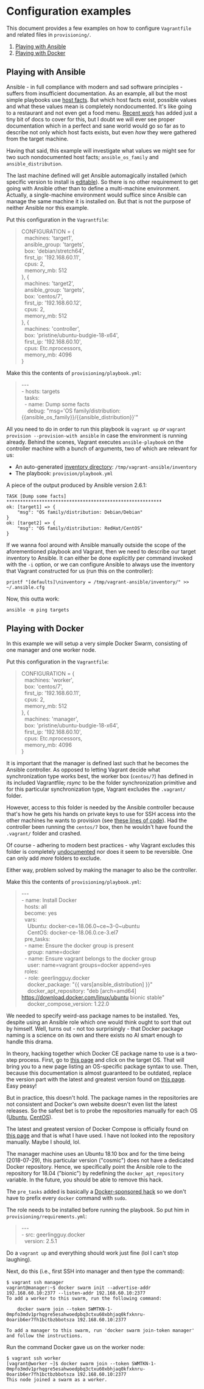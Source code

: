 # Configuration examples

This document provides a few examples on how to configure `Vagrantfile` and
related files in `provisioning/`.

1. [Playing with Ansible](#playing-with-ansible)
1. [Playing with Docker](#playing-with-docker)

## Playing with Ansible

Ansible - in full compliance with modern and sad software principles - suffers
from insufficient documentation. As an example, all but the most simple
playbooks use [host facts][ans-1]. But which host facts exist, possible values
and what these values mean is completely nondocumented. It's like going to a
restaurant and not even get a food menu. [Recent work][ans-2] has added just a
tiny bit of docs to cover for this, but I doubt we will ever see proper
documentation which in a perfect and sane world would go so far as to describe
not only which host facts exists, but even *how* they were gathered from the
target machine.

Having that said, this example will investigate what values we might see for two
such nondocumented host facts; `ansible_os_family` and `ansible_distribution`.

The last machine defined will get Ansible automagically installed (which
specific version to install is [editable][ans-3]). So there is no other
requirement to get going with Ansible other than to define a multi-machine
environment. Actually, a single-machine environment would suffice since Ansible
can manage the same machine it is installed on. But that is not the purpose of
neither Ansible nor this example.

Put this configuration in the `Vagrantfile`:

> CONFIGURATION = {  
> &nbsp;&nbsp;machines: 'target1',  
> &nbsp;&nbsp;ansible_group: 'targets',  
> &nbsp;&nbsp;box: 'debian/stretch64',  
> &nbsp;&nbsp;first_ip: '192.168.60.11',  
> &nbsp;&nbsp;cpus: 2,  
> &nbsp;&nbsp;memory_mb: 512  
> }, {  
> &nbsp;&nbsp;machines: 'target2',  
> &nbsp;&nbsp;ansible_group: 'targets',  
> &nbsp;&nbsp;box: 'centos/7',  
> &nbsp;&nbsp;first_ip: '192.168.60.12',  
> &nbsp;&nbsp;cpus: 2,  
> &nbsp;&nbsp;memory_mb: 512  
> }, {  
> &nbsp;&nbsp;machines: 'controller',  
> &nbsp;&nbsp;box: 'pristine/ubuntu-budgie-18-x64',  
> &nbsp;&nbsp;first_ip: '192.168.60.10',  
> &nbsp;&nbsp;cpus: Etc.nprocessors,  
> &nbsp;&nbsp;memory_mb: 4096  
> }

Make this the contents of `provisioning/playbook.yml`:

> \---  
> \- hosts: targets  
> &nbsp;&nbsp;tasks:  
> &nbsp;&nbsp;- name: Dump some facts  
> &nbsp;&nbsp;&nbsp;&nbsp;debug: "msg='OS family/distribution: {{ansible_os_family}}/{{ansible_distribution}}'"

All you need to do in order to run this playbook is `vagrant up` *or* `vagrant
provision --provision-with ansible` in case the environment is running already.
Behind the scenes, Vagrant executes `ansible-playbook` on the controller machine
with a bunch of arguments, two of which are relevant for us:

- An auto-generated [inventory directory][ans-4]: `/tmp/vagrant-ansible/inventory`
- The playbook: `provision/playbook.yml`

A piece of the output produced by Ansible version 2.6.1:

```
TASK [Dump some facts] *********************************************************
ok: [target1] => {
    "msg": "OS family/distribution: Debian/Debian"
}
ok: [target2] => {
    "msg": "OS family/distribution: RedHat/CentOS"
}
```

If we wanna fool around with Ansible manually outside the scope of the
aforementioned playbook and Vagrant, then we need to describe our target
inventory to Ansible. It can either be done explicitly per command invoked with
the `-i` option, or we can configure Ansible to always use the inventory that
Vagrant constructed for us (run this on the controller):

    printf "[defaults]\ninventory = /tmp/vagrant-ansible/inventory/" >> ~/.ansible.cfg

Now, this outta work:

    ansible -m ping targets

[ans-1]: http://docs.ansible.com/ansible/latest/playbooks_variables.html#information-discovered-from-systems-facts
[ans-2]: https://github.com/ansible/ansible/pull/34263
[ans-3]: https://github.com/martinanderssondotcom/dev-mini/blob/master/Vagrantfile#L145
[ans-4]: http://docs.ansible.com/ansible/latest/intro_dynamic_inventory.html#using-inventory-directories-and-multiple-inventory-sources

## Playing with Docker

In this example we will setup a very simple Docker Swarm, consisting of one
manager and one worker node.

Put this configuration in the `Vagrantfile`:

> CONFIGURATION = {  
> &nbsp;&nbsp;machines: 'worker',  
> &nbsp;&nbsp;box: 'centos/7',  
> &nbsp;&nbsp;first_ip: '192.168.60.11',  
> &nbsp;&nbsp;cpus: 2,  
> &nbsp;&nbsp;memory_mb: 512  
> }, {  
> &nbsp;&nbsp;machines: 'manager',  
> &nbsp;&nbsp;box: 'pristine/ubuntu-budgie-18-x64',  
> &nbsp;&nbsp;first_ip: '192.168.60.10',  
> &nbsp;&nbsp;cpus: Etc.nprocessors,  
> &nbsp;&nbsp;memory_mb: 4096  
> }

It is important that the manager is defined last such that he becomes the
Ansible controller. As opposed to letting Vagrant decide what synchronization
type works best, the worker box (`centos/7`) has defined in its included
Vagrantfile; _rsync_ to be the folder synchronization primitive and for this
particular synchronization type, Vagrant excludes the `.vagrant/` folder.

However, access to this folder is needed by the Ansible controller because
that's how he gets his hands on private keys to use for SSH access into the
other machines he wants to provision (see [these lines of code][docker-1]). Had
the controller been running the `centos/7` box, then he wouldn't have found the
`.vagrant/` folder and crashed.

Of course - adhering to modern best practices - why Vagrant excludes this folder
is completely [undocumented][docker-2] nor does it seem to be reversible. One
can only add _more_ folders to exclude.

Either way, problem solved by making the manager to also be the controller.

Make this the contents of `provisioning/playbook.yml`:

> \---  
> \- name: Install Docker  
> &nbsp;&nbsp;hosts: all  
> &nbsp;&nbsp;become: yes  
> &nbsp;&nbsp;vars:  
> &nbsp;&nbsp;&nbsp;&nbsp;Ubuntu: docker-ce=18.06.0\~ce\~3-0~ubuntu  
> &nbsp;&nbsp;&nbsp;&nbsp;CentOS: docker-ce-18.06.0.ce-3.el7  
> &nbsp;&nbsp;pre_tasks:  
> &nbsp;&nbsp;- name: Ensure the docker group is present  
> &nbsp;&nbsp;&nbsp;&nbsp;group: name=docker  
> &nbsp;&nbsp;- name: Ensure vagrant belongs to the docker group  
> &nbsp;&nbsp;&nbsp;&nbsp;user: name=vagrant groups=docker append=yes  
> &nbsp;&nbsp;roles:  
> &nbsp;&nbsp;- role: geerlingguy.docker  
> &nbsp;&nbsp;&nbsp;&nbsp;docker_package: "{{ vars[ansible_distribution] }}"  
> &nbsp;&nbsp;&nbsp;&nbsp;docker_apt_repository: "deb [arch=amd64] https://download.docker.com/linux/ubuntu bionic stable"  
> &nbsp;&nbsp;&nbsp;&nbsp;docker_compose_version: 1.22.0

We needed to specify weird-ass package names to be installed. Yes, despite using
an Ansible role which one would think ought to sort that out by himself. Well,
turns out - not too surprisingly - that Docker package naming is a science on
its own and there exists no AI smart enough to handle this drama.

In theory, hacking together which Docker CE package name to use is a two-step
process. First, go to [this page][docker-3] and click on the target OS. That
will bring you to a new page listing an OS-specific package syntax to use. Then,
because this documentation is almost guaranteed to be outdated, replace the
version part with the latest and greatest version found on
[this page][docker-4]. Easy peasy!

But in practice, this doesn't hold. The package names in the repositories are
not consistent and Docker's own website doesn't even list the latest releases.
So the safest bet is to probe the repositories manually for each OS ([Ubuntu][docker-5], [CentOS][docker-6]).

The latest and greatest version of Docker Compose is officially found on
[this page][docker-7] and that is what I have used. I have not looked into the
repository manually. Maybe I should, lol.

The manager machine uses an Ubuntu 18.10 box and for the time being
(2018-07-29), this particular version ("cosmic") does not have a dedicated
Docker repository. Hence, we specifically point the Ansible role to the
repository for 18.04 ("bionic") by redefining the `docker_apt_repository`
variable. In the future, you should be able to remove this hack.

The `pre_tasks` added is basically a [Docker-sponsored hack][docker-8] so we
don't have to prefix every `docker` command with `sudo`.

The role needs to be installed before running the playbook. So put him in
`provisioning/requirements.yml`:

> \---  
> \- src: geerlingguy.docker  
> &nbsp;&nbsp;version: 2.5.1

Do a `vagrant up` and everything should work just fine (lol I can't stop
laughing).

Next, do this (i.e., first SSH into manager and then type the command):

    $ vagrant ssh manager
    vagrant@manager:~$ docker swarm init --advertise-addr 192.168.60.10:2377 --listen-addr 192.168.60.10:2377
    To add a worker to this swarm, run the following command:
    
        docker swarm join --token SWMTKN-1-0mpfo3mdv1prhqgre5esahwoedpbq3ctxu60xbhjaq0kfxknru-0oarib6er7fh1bctbzbbotsza 192.168.60.10:2377
    
    To add a manager to this swarm, run 'docker swarm join-token manager' and follow the instructions.

Run the command Docker gave us on the worker node:

    $ vagrant ssh worker
    [vagrant@worker ~]$ docker swarm join --token SWMTKN-1-0mpfo3mdv1prhqgre5esahwoedpbq3ctxu60xbhjaq0kfxknru-0oarib6er7fh1bctbzbbotsza 192.168.60.10:2377
    This node joined a swarm as a worker.

[docker-1]: https://github.com/martinanderssondotcom/dev-mini/blob/master/Vagrantfile#L121-L123
[docker-2]: https://www.vagrantup.com/docs/synced-folders/rsync.html#rsync__exclude
[docker-3]: https://docs.docker.com/install/#server
[docker-4]: https://docs.docker.com/release-notes/docker-ce
[docker-5]: https://download.docker.com/linux/ubuntu/dists/bionic/pool/stable/amd64/
[docker-6]: https://download.docker.com/linux/centos/7/x86_64/stable/Packages/
[docker-7]: https://github.com/docker/compose/releases
[docker-8]: https://docs.docker.com/engine/installation/linux/linux-postinstall/#manage-docker-as-a-non-root-user